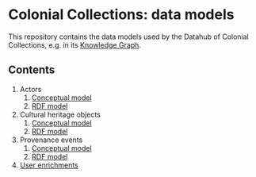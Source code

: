 # Colonial Collections: data models

This repository contains the data models used by the Datahub of Colonial Collections, e.g. in its [Knowledge Graph](https://data.colonialcollections.nl/data-hub/knowledge-graph).

## Contents

1. Actors
    1. [Conceptual model](./actors/conceptual.md)
    1. [RDF model](./actors/rdf.md)
1. Cultural heritage objects
    1. [Conceptual model](./objects/conceptual.md)
    1. [RDF model](./objects/rdf.md)
1. Provenance events
    1. [Conceptual model](./provenance-events/conceptual.md)
    1. [RDF model](./provenance-events/rdf.md)
1. [User enrichments](./user-enrichments/README.md)
